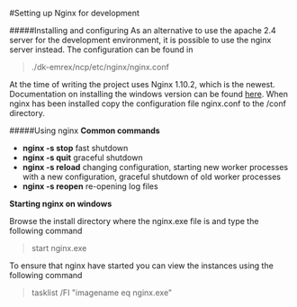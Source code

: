 #Setting up Nginx for development

#####Installing and configuring
As an alternative to use the apache 2.4 server for the development environment, 
it is possible to use the nginx server instead. The configuration can be found in 

> ./dk-emrex/ncp/etc/nginx/nginx.conf

At the time of writing the project uses Nginx 1.10.2, which is the newest. Documentation 
on installing the windows version can be found [here](http://nginx.org/en/docs/windows.html). 
When nginx has been installed copy the configuration file nginx.conf to the <intall-dir>/conf
directory. 

#####Using nginx
**Common commands**
- **nginx -s stop** 	fast shutdown
- **nginx -s quit** 	graceful shutdown
- **nginx -s reload** 	changing configuration, starting new worker processes with a new configuration, graceful shutdown of old worker processes
- **nginx -s reopen** 	re-opening log files


**Starting nginx on windows**

Browse the install directory where the nginx.exe file is and type the following command 

> start nginx.exe

To ensure that nginx have started you can view the instances using the following command

> tasklist /FI "imagename eq nginx.exe"

  
